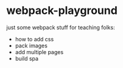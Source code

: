 # webpack-playground
just some webpack stuff for teaching folks:
- how to add css 
- pack images
- add multiple pages
- build spa

